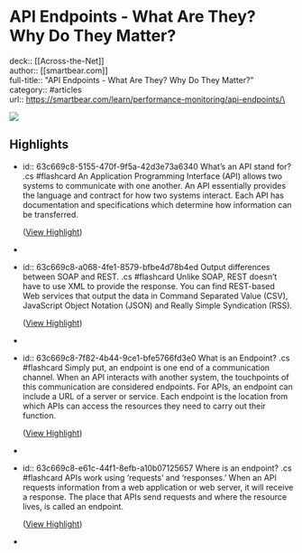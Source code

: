 # API Endpoints - What Are They? Why Do They Matter?

deck:: [[Across-the-Net]]\
author:: [[smartbear.com]]\
full-title:: "API Endpoints - What Are They? Why Do They Matter?"\
category:: #articles\
url:: https://smartbear.com/learn/performance-monitoring/api-endpoints/\

![](https://readwise-assets.s3.amazonaws.com/static/images/article3.5c705a01b476.png)
## Highlights
- id:: 63c669c8-5155-470f-9f5a-42d3e73a6340
   What’s an API stand for? .cs #flashcard 
    An Application Programming Interface (API) allows two systems to communicate with one another. An API essentially provides the language and contract for how two systems interact. Each API has documentation and specifications which determine how information can be transferred.
  
    ([View Highlight](https://instapaper.com/read/1390206485/15618820))
-
- id:: 63c669c8-a068-4fe1-8579-bfbe4d78b4ed
   Output differences between SOAP and REST. .cs #flashcard 
    Unlike SOAP, REST doesn’t have to use XML to provide the response. You can find REST-based Web services that output the data in Command Separated Value (CSV), JavaScript Object Notation (JSON) and Really Simple Syndication (RSS).
  
    ([View Highlight](https://instapaper.com/read/1390206485/15618836))
-
- id:: 63c669c8-7f82-4b44-9ce1-bfe5766fd3e0
   What is an Endpoint? .cs #flashcard 
    Simply put, an endpoint is one end of a communication channel. When an API interacts with another system, the touchpoints of this communication are considered endpoints. For APIs, an endpoint can include a URL of a server or service. Each endpoint is the location from which APIs can access the resources they need to carry out their function.
  
    ([View Highlight](https://instapaper.com/read/1390206485/15618858))
-
- id:: 63c669c8-e61c-44f1-8efb-a10b07125657
   Where is an endpoint? .cs #flashcard 
    APIs work using ‘requests’ and ‘responses.’ When an API requests information from a web application or web server, it will receive a response. The place that APIs send requests and where the resource lives, is called an endpoint.
  
    ([View Highlight](https://instapaper.com/read/1390206485/15618903))
-